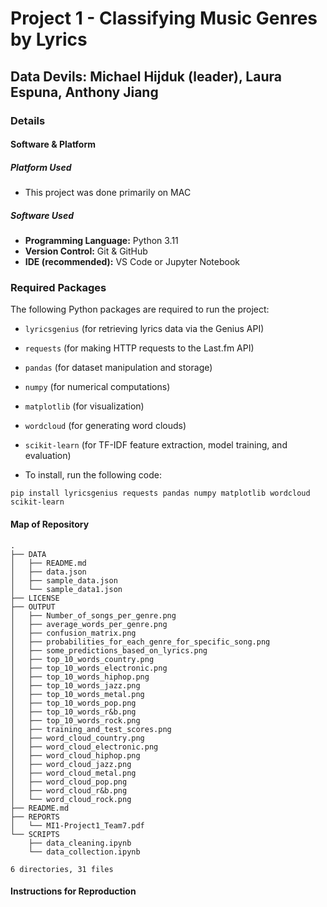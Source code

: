 # Project 1 - Classifying Music Genres by Lyrics

## Data Devils: Michael Hijduk (leader), Laura Espuna, Anthony Jiang

### Details

#### Software & Platform

##### Platform Used
- This project was done primarily on MAC

##### Software Used
- **Programming Language:** Python 3.11  
- **Version Control:** Git & GitHub  
- **IDE (recommended):** VS Code or Jupyter Notebook  

### Required Packages
The following Python packages are required to run the project:  
- `lyricsgenius` (for retrieving lyrics data via the Genius API)  
- `requests` (for making HTTP requests to the Last.fm API)    
- `pandas` (for dataset manipulation and storage)  
- `numpy` (for numerical computations)    
- `matplotlib` (for visualization)  
- `wordcloud` (for generating word clouds)  
- `scikit-learn` (for TF-IDF feature extraction, model training, and evaluation)

- To install, run the following code:
```
pip install lyricsgenius requests pandas numpy matplotlib wordcloud scikit-learn

```

#### Map of Repository
```
.
├── DATA
│   ├── README.md
│   ├── data.json
│   ├── sample_data.json
│   └── sample_data1.json
├── LICENSE
├── OUTPUT
│   ├── Number_of_songs_per_genre.png
│   ├── average_words_per_genre.png
│   ├── confusion_matrix.png
│   ├── probabilities_for_each_genre_for_specific_song.png
│   ├── some_predictions_based_on_lyrics.png
│   ├── top_10_words_country.png
│   ├── top_10_words_electronic.png
│   ├── top_10_words_hiphop.png
│   ├── top_10_words_jazz.png
│   ├── top_10_words_metal.png
│   ├── top_10_words_pop.png
│   ├── top_10_words_r&b.png
│   ├── top_10_words_rock.png
│   ├── training_and_test_scores.png
│   ├── word_cloud_country.png
│   ├── word_cloud_electronic.png
│   ├── word_cloud_hiphop.png
│   ├── word_cloud_jazz.png
│   ├── word_cloud_metal.png
│   ├── word_cloud_pop.png
│   ├── word_cloud_r&b.png
│   └── word_cloud_rock.png
├── README.md
├── REPORTS
│   └── MI1-Project1_Team7.pdf
└── SCRIPTS
    ├── data_cleaning.ipynb
    └── data_collection.ipynb

6 directories, 31 files

```
#### Instructions for Reproduction

